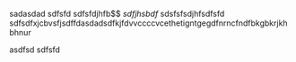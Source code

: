 sadasdad
sdfsfd
sdfsfdjhfb$$
$sdfjhsbdf$
sdsfsfsdjhfsdfsfd
sdfsdfxjcbvsfjsdffdasdadsdfkjfdvvccccvcethetigntgegdfnrncfndfbkgbkrjkhbhnur

asdfsd
sdfsfd
